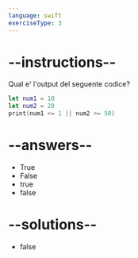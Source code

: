 ```yaml
---
language: swift
exerciseType: 3
---
```


# --instructions--

Qual e' l'output del seguente codice?
```swift
let num1 = 10
let num2 = 20
print(num1 <= 1 || num2 >= 50)
```

# --answers--

- True
- False
- true
- false

# --solutions--

- false
